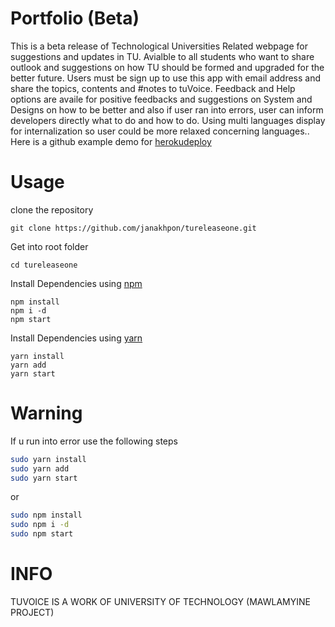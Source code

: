 # Portfolio (Beta)
  This is a beta release of Technological Universities Related webpage for suggestions and updates in TU. Avialble to all students who want to share outlook and suggestions on how TU should be formed and upgraded for the better future.
  Users must be sign up to use this app with email address and share the topics, contents and #notes to tuVoice.
  Feedback and Help options are availe for positive feedbacks and suggestions on System and Designs on how to be better and also if user ran into errors, user can inform developers directly what to do and how to do.
  Using multi languages display for internalization so user could be more relaxed concerning languages.. Here is a github example demo for [herokudeploy](https://ei-sgallery-41a7f.firebaseapp.com/)



# Usage

clone the repository

    git clone https://github.com/janakhpon/tureleaseone.git

Get into root folder

    cd tureleaseone

Install Dependencies using [npm](https://www.npmjs.com/)

    npm install
    npm i -d
    npm start

Install Dependencies using [yarn](https://yarnpkg.com/en/)

    yarn install
    yarn add
    yarn start




# Warning
If u run into error use the following steps

```bash
sudo yarn install
sudo yarn add
sudo yarn start
```
or

```bash
sudo npm install
sudo npm i -d
sudo npm start
```



# INFO
TUVOICE IS A WORK OF UNIVERSITY OF TECHNOLOGY (MAWLAMYINE PROJECT)

